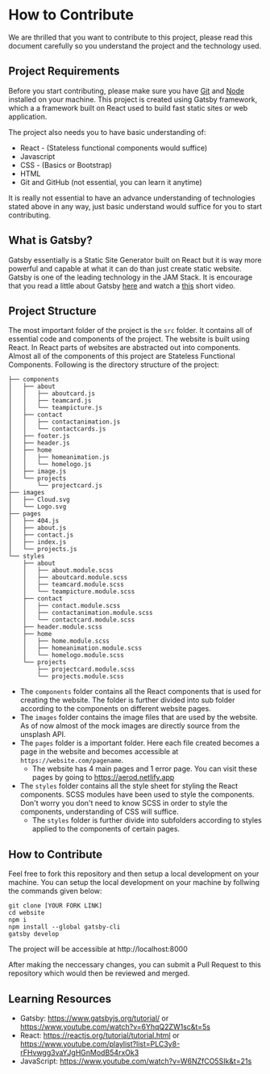 # How to Contribute

We are thrilled that you want to contribute to this project, please read this document carefully so you understand the project and the technology used. 

Project Requirements
---

Before you start contributing, please make sure you have [Git](https://git-scm.com) and [Node](https://nodejs.org/en/) installed on your machine. This project is created using Gatsby framework, which a a framework built on React used to build fast static sites or web application.

The project also needs you to have basic understanding of:
* React - (Stateless functional components would suffice)
* Javascript
* CSS - (Basics or Bootstrap)
* HTML
* Git and GitHub (not essential, you can learn it anytime)

It is really not essential to have an advance understanding of technologies stated above in any way, just basic understand would suffice for you to start contributing.

What is Gatsby?
---

Gatsby essentially is a Static Site Generator built on React but it is way more powerful and capable at what it can do than just create static website. Gatsby is one of the leading technology in the JAM Stack. It is encourage that you read a little about Gatsby [here](https://www.gatsbyjs.org/tutorial/) and watch a [this](https://www.youtube.com/watch?v=6YhqQ2ZW1sc&t=5s) short video.

Project Structure
---
The most important folder of the project is the `src` folder. It contains all of essential code and components of the project. The website is built using React. In React parts of websites are abstracted out into components. Almost all of the components of this project are Stateless Functional Components. Following is the directory structure of the project:
```
├── components
│   ├── about
│   │   ├── aboutcard.js
│   │   ├── teamcard.js
│   │   └── teampicture.js
│   ├── contact
│   │   ├── contactanimation.js
│   │   └── contactcards.js
│   ├── footer.js
│   ├── header.js
│   ├── home
│   │   ├── homeanimation.js
│   │   └── homelogo.js
│   ├── image.js
│   └── projects
│       └── projectcard.js
├── images
│   ├── Cloud.svg
│   └── Logo.svg
├── pages
│   ├── 404.js
│   ├── about.js
│   ├── contact.js
│   ├── index.js
│   └── projects.js
└── styles
    ├── about
    │   ├── about.module.scss
    │   ├── aboutcard.module.scss
    │   ├── teamcard.module.scss
    │   └── teampicture.module.scss
    ├── contact
    │   ├── contact.module.scss
    │   ├── contactanimation.module.scss
    │   └── contactcard.module.scss
    ├── header.module.scss
    ├── home
    │   ├── home.module.scss
    │   ├── homeanimation.module.scss
    │   └── homelogo.module.scss
    └── projects
        ├── projectcard.module.scss
        └── projects.module.scss
```
* The `components` folder contains all the React components that is used for creating the website. The folder is further divided into sub folder according to the components on different website pages.
* The `images` folder contains the image files that are used by the website. As of now almost of the mock images are directly source from the unsplash API.
* The `pages` folder is a important folder. Here each file created becomes a page in the website and becomes accessible at `https://website.com/pagename`. 
    * The website has 4 main pages and 1 error page. You can visit these pages by going to https://aerod.netlify.app
* The `styles` folder contains all the style sheet for styling the React components. SCSS modules have been used to style the components. Don't worry you don't need to know SCSS in order to style the components, understanding of CSS will suffice.
    * The `styles` folder is further divide into subfolders according to styles applied to the components of certain pages.
    

How to Contribute
---

Feel free to fork this repository and then setup a local development on your machine. You can setup the local development on your machine by follwing the commands given below:
```
git clone [YOUR FORK LINK]
cd website
npm i
npm install --global gatsby-cli
gatsby develop
```

The project will be accessible at http://localhost:8000

After making the neccessary changes, you can submit a Pull Request to this repository which would then be reviewed and merged. 

Learning Resources
---
* Gatsby: https://www.gatsbyjs.org/tutorial/ or https://www.youtube.com/watch?v=6YhqQ2ZW1sc&t=5s
* React: https://reactjs.org/tutorial/tutorial.html or https://www.youtube.com/playlist?list=PLC3y8-rFHvwgg3vaYJgHGnModB54rxOk3
* JavaScript: https://www.youtube.com/watch?v=W6NZfCO5SIk&t=21s

